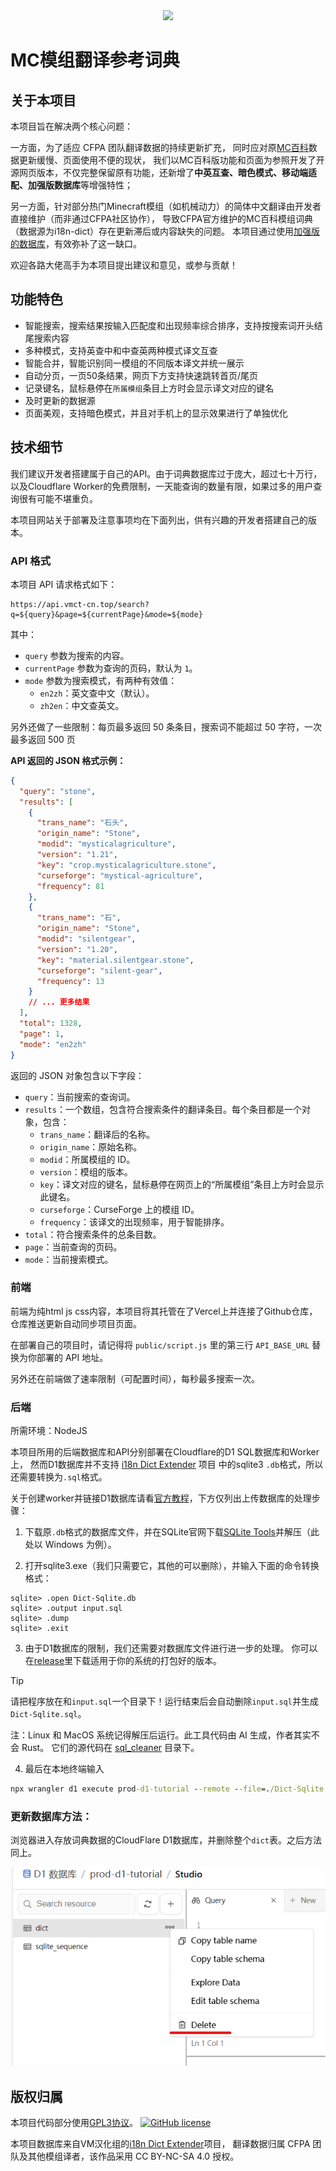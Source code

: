 <div align="center">
<img height="150" src="public/favicon.ico"/>
</div>

# MC模组翻译参考词典

## 关于本项目

本项目旨在解决两个核心问题：

一方面，为了适应 CFPA 团队翻译数据的持续更新扩充，
同时应对原[MC百科](https://dict.mcmod.cn/)数据更新缓慢、页面使用不便的现状，
我们以MC百科版功能和页面为参照开发了开源网页版本，不仅完整保留原有功能，还新增了**中英互查、暗色模式、移动端适配、加强版数据库**等增强特性；

另一方面，针对部分热门Minecraft模组（如机械动力）的简体中文翻译由开发者直接维护（而非通过CFPA社区协作），
导致CFPA官方维护的MC百科模组词典（数据源为i18n-dict）存在更新滞后或内容缺失的问题。
本项目通过使用[加强版的数据库](https://github.com/VM-Chinese-translate-group/i18n-Dict-Extender)，有效弥补了这一缺口。

欢迎各路大佬高手为本项目提出建议和意见，或参与贡献！

## 功能特色

- 智能搜索，搜索结果按输入匹配度和出现频率综合排序，支持按搜索词开头结尾搜索内容
- 多种模式，支持英查中和中查英两种模式译文互查
- 智能合并，智能识别同一模组的不同版本译文并统一展示
- 自动分页，一页50条结果，网页下方支持快速跳转首页/尾页
- 记录键名，鼠标悬停在`所属模组`条目上方时会显示译文对应的键名
- 及时更新的数据源
- 页面美观，支持暗色模式，并且对手机上的显示效果进行了单独优化

## 技术细节

我们建议开发者搭建属于自己的API。由于词典数据库过于庞大，超过七十万行，
以及Cloudflare Worker的免费限制，一天能查询的数量有限，如果过多的用户查询很有可能不堪重负。

本项目网站关于部署及注意事项均在下面列出，供有兴趣的开发者搭建自己的版本。

### API 格式

本项目 API 请求格式如下：

```
https://api.vmct-cn.top/search?q=${query}&page=${currentPage}&mode=${mode}
```

其中：

  * `query` 参数为搜索的内容。
  * `currentPage` 参数为查询的页码，默认为 `1`。
  * `mode` 参数为搜索模式，有两种有效值：
      * `en2zh`：英文查中文（默认）。
      * `zh2en`：中文查英文。

另外还做了一些限制：每页最多返回 50 条条目，搜索词不能超过 50 字符，一次最多返回 500 页

**API 返回的 JSON 格式示例：**

```json
{
  "query": "stone",
  "results": [
    {
      "trans_name": "石头",
      "origin_name": "Stone",
      "modid": "mysticalagriculture",
      "version": "1.21",
      "key": "crop.mysticalagriculture.stone",
      "curseforge": "mystical-agriculture",
      "frequency": 81
    },
    {
      "trans_name": "石",
      "origin_name": "Stone",
      "modid": "silentgear",
      "version": "1.20",
      "key": "material.silentgear.stone",
      "curseforge": "silent-gear",
      "frequency": 13
    }
    // ... 更多结果
  ],
  "total": 1328,
  "page": 1,
  "mode": "en2zh"
}
```

返回的 JSON 对象包含以下字段：

  * `query`：当前搜索的查询词。
  * `results`：一个数组，包含符合搜索条件的翻译条目。每个条目都是一个对象，包含：
      * `trans_name`：翻译后的名称。
      * `origin_name`：原始名称。
      * `modid`：所属模组的 ID。
      * `version`：模组的版本。
      * `key`：译文对应的键名，鼠标悬停在网页上的“所属模组”条目上方时会显示此键名。
      * `curseforge`：CurseForge 上的模组 ID。
      * `frequency`：该译文的出现频率，用于智能排序。
  * `total`：符合搜索条件的总条目数。
  * `page`：当前查询的页码。
  * `mode`：当前搜索模式。

### 前端

前端为纯html js css内容，本项目将其托管在了Vercel上并连接了Github仓库，仓库推送更新自动同步项目页面。

在部署自己的项目时，请记得将 `public/script.js` 里的第三行 `API_BASE_URL` 替换为你部署的 API 地址。

另外还在前端做了速率限制（可配置时间），每秒最多搜索一次。

### 后端

所需环境：NodeJS

本项目所用的后端数据库和API分别部署在Cloudflare的D1 SQL数据库和Worker上，
然而D1数据库并不支持 [i18n Dict Extender](https://github.com/VM-Chinese-translate-group/i18n-Dict-Extender) 项目
中的sqlite3 `.db`格式，所以还需要转换为`.sql`格式。

关于创建worker并链接D1数据库请看[官方教程](https://developers.cloudflare.com/d1/get-started/)，下方仅列出上传数据库的处理步骤：

1. 下载原`.db`格式的数据库文件，并在SQLite官网下载[SQLite Tools](https://www.sqlite.org/2025/sqlite-tools-win-x64-3500300.zip)并解压（此处以 Windows 为例）。

2. 打开sqlite3.exe（我们只需要它，其他的可以删除），并输入下面的命令转换格式：

```
sqlite> .open Dict-Sqlite.db
sqlite> .output input.sql
sqlite> .dump
sqlite> .exit
```

3. 由于D1数据库的限制，我们还需要对数据库文件进行进一步的处理。
你可以在[release](https://github.com/Wulian233/mcmod-translation-dict/releases/tag/sql_cleaner)里下载适用于你的系统的打包好的版本。

> [!TIP]
> 请把程序放在和`input.sql`一个目录下！运行结束后会自动删除`input.sql`并生成`Dict-Sqlite.sql`。
>
> 注：Linux 和 MacOS 系统记得解压后运行。此工具代码由 AI 生成，作者其实不会 Rust。
> 它们的源代码在 [sql_cleaner](sql_cleaner/) 目录下。

4. 最后在本地终端输入

```cmd
npx wrangler d1 execute prod-d1-tutorial --remote --file=./Dict-Sqlite.sql
```

### 更新数据库方法：

浏览器进入存放词典数据的CloudFlare D1数据库，并删除整个`dict`表。之后方法同上。

![截图](cloudflare.png)

## 版权归属

本项目代码部分使用[GPL3协议](LICENSE.md)。
[![GitHub license](https://img.shields.io/github/license/Wulian233/mcmod-translation-dict?style=flat-square)](LICENSE.md)

本项目数据库来自VM汉化组的[i18n Dict Extender](https://github.com/VM-Chinese-translate-group/i18n-Dict-Extender)项目，
翻译数据归属 CFPA 团队及其他模组译者，该作品采用 CC BY-NC-SA 4.0 授权。
